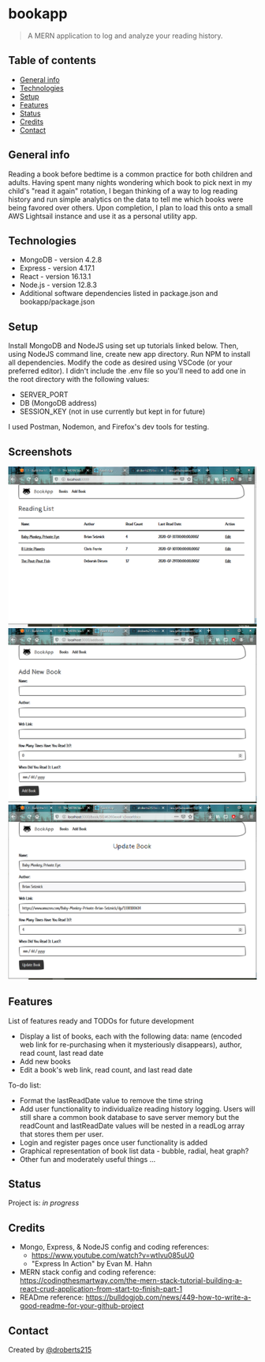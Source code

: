 # bookapp
> A MERN application to log and analyze your reading history.

## Table of contents
* [General info](#general-info)
* [Technologies](#technologies)
* [Setup](#setup)
* [Features](#features)
* [Status](#status)
* [Credits](#credits)
* [Contact](#contact)

## General info
Reading a book before bedtime is a common practice for both children and adults. Having spent many nights wondering which book to pick next in my child's "read it again" rotation, I began thinking of a way to log reading history and run simple analytics on the data to tell me which books were being favored over others. Upon completion, I plan to load this onto a small AWS Lightsail instance and use it as a personal utility app.

## Technologies
* MongoDB - version 4.2.8
* Express - version 4.17.1
* React - version 16.13.1
* Node.js - version 12.8.3
* Additional software dependencies listed in package.json and bookapp/package.json

## Setup
Install MongoDB and NodeJS using set up tutorials linked below. Then, using NodeJS command line, create new app directory. Run NPM to install all dependencies. Modify the code as desired using VSCode (or your preferred editor). I didn't include the .env file so you'll need to add one in the root directory with the following values:
* SERVER_PORT
* DB (MongoDB address)
* SESSION_KEY (not in use currently but kept in for future)

I used Postman, Nodemon, and Firefox's dev tools for testing.

## Screenshots
![Book List](https://raw.githubusercontent.com/droberts215/bookapp/master/screenshots/BookList.PNG)
![Add Book](https://raw.githubusercontent.com/droberts215/bookapp/master/screenshots/AddBook.PNG)
![Edit Book](https://raw.githubusercontent.com/droberts215/bookapp/master/screenshots/EditBook.PNG)

## Features
List of features ready and TODOs for future development
* Display a list of books, each with the following data: name (encoded web link for re-purchasing when it mysteriously disappears), author, read count, last read date
* Add new books
* Edit a book's web link, read count, and last read date

To-do list:
* Format the lastReadDate value to remove the time string
* Add user functionality to individualize reading history logging. Users will still share a common book database to save server memory but the readCount and lastReadDate values will be nested in a readLog array that stores them per user.
* Login and register pages once user functionality is added
* Graphical representation of book list data - bubble, radial, heat graph?
* Other fun and moderately useful things ...

## Status
Project is: _in progress_

## Credits
* Mongo, Express, & NodeJS config and coding references: 
  * https://www.youtube.com/watch?v=wtIvu085uU0
  * "Express In Action" by Evan M. Hahn
* MERN stack config and coding reference: https://codingthesmartway.com/the-mern-stack-tutorial-building-a-react-crud-application-from-start-to-finish-part-1
* READme reference: https://bulldogjob.com/news/449-how-to-write-a-good-readme-for-your-github-project

## Contact
Created by [@droberts215](https://github.com/droberts215/)
